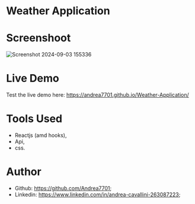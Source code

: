 # Weather Application



# Screenshoot

![Screenshot 2024-09-03 155336](https://github.com/user-attachments/assets/5b61e3a1-2169-49fe-9bcd-608f18a02883)

# Live Demo

Test the live demo here: https://andrea7701.github.io/Weather-Application/

# Tools Used 

- Reactjs (amd hooks),
- Api,
- css.


# Author
 - Github: https://github.com/Andrea7701;
 - Linkedin: https://www.linkedin.com/in/andrea-cavallini-263087223;

